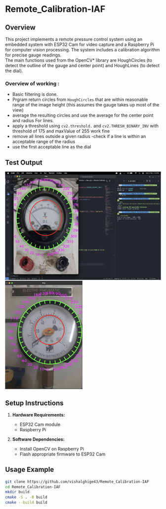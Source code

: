 # Remote_Calibration-IAF

## Overview

This project implements a remote pressure control system using an embedded system with ESP32 Cam for video capture and a Raspberry Pi for computer vision processing. The system includes a calibration algorithm for precise gauge readings.\
The main functions used from the OpenCV* library are HoughCircles (to detect the outline of the gauge and center point) and HoughLines (to detect the dial).
### Overview of working :
- Basic filtering is done.
- Prgram return circles from `HoughCircles` that are within reasonable range of the image height (this assumes the gauge takes up most of the view)
- average the resulting circles and use the average for the center point and radius For lines.
- apply a threshold using `cv2.threshold.` and `cv2.THRESH_BINARY_INV` with threshold of 175 and maxValue of 255 work fine
- remove all lines outside a given radius
-check if a line is within an acceptable range of the radius
- use the first acceptable line as the dial

## Test Output

<img src="Test Result/Screenshot 1.png" alt="Image Description" width="550" height="350" />     <img src="Test Result/Screenshot 4.png" alt="Image Description" width="250" height="350" />


## Setup Instructions

1. **Hardware Requirements:**
    - ESP32 Cam module
    - Raspberry Pi
  
2. **Software Dependencies:**
    - Install OpenCV on Raspberry Pi
    - Flash appropriate firmware to ESP32 Cam
  

## Usage Example

```bash
git clone https://github.com/vishalghige43/Remote_Calibration-IAF
cd Remote_Calibration-IAF
mkdir build
cmake -S . -B build
cmake --build build
```
